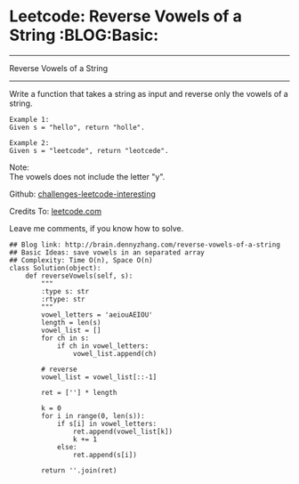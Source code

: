 # Leetcode: Reverse Vowels of a String     :BLOG:Basic:


---

Reverse Vowels of a String  

---

Write a function that takes a string as input and reverse only the vowels of a string.  

    Example 1:
    Given s = "hello", return "holle".

    Example 2:
    Given s = "leetcode", return "leotcede".

Note:  
The vowels does not include the letter "y".  

Github: [challenges-leetcode-interesting](https://github.com/DennyZhang/challenges-leetcode-interesting/tree/master/reverse-vowels-of-a-string)  

Credits To: [leetcode.com](https://leetcode.com/problems/reverse-vowels-of-a-string/description/)  

Leave me comments, if you know how to solve.  

    ## Blog link: http://brain.dennyzhang.com/reverse-vowels-of-a-string
    ## Basic Ideas: save vowels in an separated array
    ## Complexity: Time O(n), Space O(n)
    class Solution(object):
        def reverseVowels(self, s):
            """
            :type s: str
            :rtype: str
            """
            vowel_letters = 'aeiouAEIOU'
            length = len(s)
            vowel_list = []
            for ch in s:
                if ch in vowel_letters:
                    vowel_list.append(ch)
    
            # reverse
            vowel_list = vowel_list[::-1]
    
            ret = [''] * length
    
            k = 0
            for i in range(0, len(s)):
                if s[i] in vowel_letters:
                    ret.append(vowel_list[k])
                    k += 1
                else:
                    ret.append(s[i])
    
            return ''.join(ret)